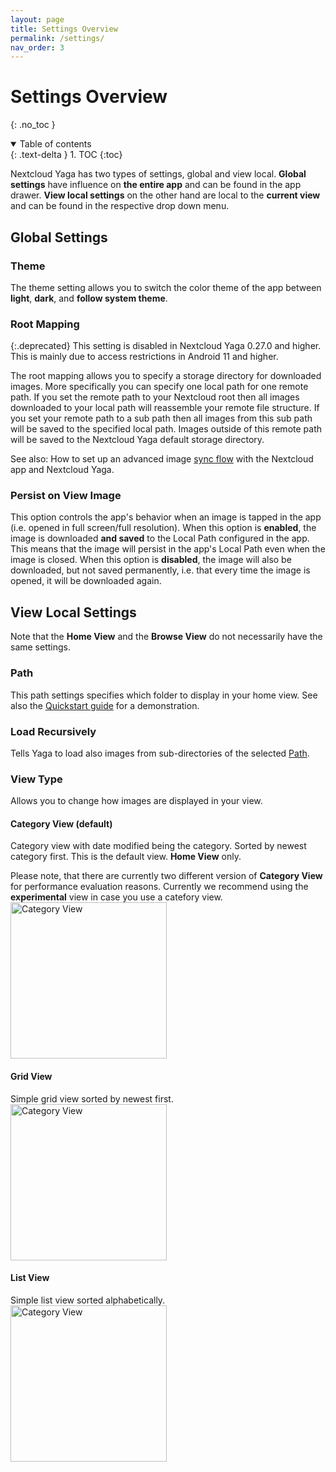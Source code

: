 ```yaml
---
layout: page
title: Settings Overview
permalink: /settings/
nav_order: 3
---
```


# Settings Overview
{: .no_toc }

<details open markdown="block">
  <summary>
    Table of contents
  </summary>
  {: .text-delta }
1. TOC
{:toc}
</details>

Nextcloud Yaga has two types of settings, global and view local. **Global settings** have influence on **the entire app** and can be found in the app drawer. **View local settings** on the other hand are local to the **current view** and can be found in the respective drop down menu.

## Global Settings

### Theme
The theme setting allows you to switch the color theme of the app between **light**, **dark**, and **follow system theme**.

### Root Mapping

{:.deprecated}
This setting is disabled in Nextcloud Yaga 0.27.0 and higher. This is mainly due to access restrictions in Android 11 and higher.

The root mapping allows you to specify a storage directory for downloaded images. More specifically you can specify one local path for one remote path. If you set the remote path to your Nextcloud root then all images downloaded to your local path will reassemble your remote file structure. If you set your remote path to a sub path then all images from this sub path will be saved to the specified local path. Images outside of this remote path will be saved to the Nextcloud Yaga default storage directory.

See also: How to set up an advanced image <a href="{{site.baseurl}}/sync_flow/">sync flow</a> with the Nextcloud app and Nextcloud Yaga.

### Persist on View Image

This option controls the app's behavior when an image is tapped in the app (i.e. opened in full screen/full resolution). When this option is **enabled**, the image is downloaded **and saved** to the Local Path configured in the app. This means that the image will persist in the app's Local Path even when the image is closed. When this option is **disabled**, the image will also be downloaded, but not saved permanently, i.e. that every time the image is opened, it will be downloaded again.

## View Local Settings

Note that the **Home View** and the **Browse View** do not necessarily have the same settings.

### Path
This path settings specifies which folder to display in your home view. See also the [Quickstart guide]({{site.baseurl}}/quickstart/) for a demonstration.

### Load Recursively
Tells Yaga to load also images from sub-directories of the selected [Path]({{site.baseurl}}/settings/#path).

### View Type
Allows you to change how images are displayed in your view.

#### Category View (default)

<div class="d-lg-flex flex-justify-between align-flex-start">
    <div class="content">
        <p>Category view with date modified being the category. Sorted by newest category first. This is the default view. <b>Home View</b> only.</p>
        Please note, that there are currently two different version of <b>Category View</b> for performance evaluation reasons. Currently we recommend using the <b>experimental</b> view in case you use a catefory view.
    </div>
    <img class="ml-lg-2" src="{{site.baseurl}}/assets/screenshots/all_set.png" alt="Category View" width="250"/>
</div>

#### Grid View

<div class="d-lg-flex flex-justify-between align-flex-start">
    <div class="content">
        Simple grid view sorted by newest first.
    </div>
    <img class="ml-lg-2" src="{{site.baseurl}}/assets/screenshots/grid_view.png" alt="Category View" width="250"/>
</div>

#### List View

<div class="d-lg-flex flex-justify-between align-flex-start">
    <div class="content">
        Simple list view sorted alphabetically.
    </div>
    <img class="ml-lg-2" src="{{site.baseurl}}/assets/screenshots/list_view.png" alt="Category View" width="250"/>
</div>
